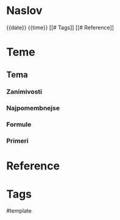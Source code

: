 # Naslov

{{date}}
{{time}}
[[# Tags]]
[[# Reference]]

# Teme

## Tema
### Zanimivosti
### Najpomembnejse
### Formule
### Primeri

# Reference
# Tags
#template 